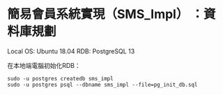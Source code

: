 # 簡易會員系統實現（SMS_Impl） ：資料庫規劃
Local OS: Ubuntu 18.04
RDB: PostgreSQL 13

在本地端電腦初始化RDB：
```
sudo -u postgres createdb sms_impl
sudo -u postgres psql --dbname sms_impl --file=pg_init_db.sql
```